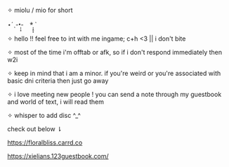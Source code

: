 ✧ miolu / mio for short

⋆ˊˎ-•̩̩͙-　*̩̩̥͙ `

✧ hello !! feel free to int with me ingame; c+h <3 || i don't bite

✧ most of the time i'm offtab or afk, so if i don't respond immediately then w2i

✧ keep in mind that i am a minor. if you're weird or you're associated with basic dni criteria then just go away

✧ i love meeting new people ! you can send a note through my guestbook and world of text, i will read them

✧ whisper to add disc ^_^

check out below ⇂

https://floralbliss.carrd.co

https://xielians.123guestbook.com/
